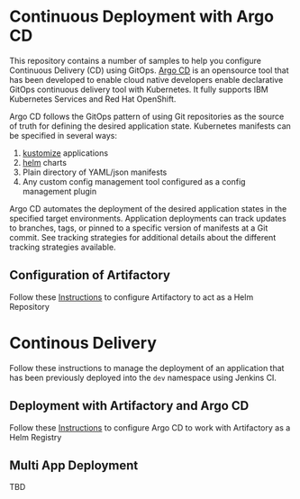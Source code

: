 # Continuous Deployment with Argo CD

This repository contains a number of samples to help you configure Continuous Delivery (CD) using GitOps. [Argo CD](https://argoproj.github.io/argo-cd/) is an opensource tool that has been developed to enable cloud native developers enable declarative GitOps continuous delivery tool with Kubernetes. It fully supports IBM Kubernetes Services and Red Hat OpenShift.

Argo CD follows the GitOps pattern of using Git repositories as the source of truth for defining the desired application state. Kubernetes manifests can be specified in several ways:

1. [kustomize](https://kustomize.io/) applications
2. [helm](https://helm.sh/) charts
5. Plain directory of YAML/json manifests
6. Any custom config management tool configured as a config management plugin

Argo CD automates the deployment of the desired application states in the specified target environments. Application deployments can track updates to branches, tags, or pinned to a specific version of manifests at a Git commit. See tracking strategies for additional details about the different tracking strategies available.

## Configuration of Artifactory 

Follow these [Instructions](https://github.ibm.com/garage-catalyst/iteration-zero-ibmcloud/blob/dev/docs/ARTIFACTORY.md) to configure Artifactory to act as a Helm Repository

# Continous Delivery

Follow these instructions to manage the deployment of an application that has been previously deployed into the `dev` namespace using Jenkins CI.

## Deployment with Artifactory and Argo CD

Follow these [Instructions](https://github.ibm.com/garage-catalyst/iteration-zero-ibmcloud/blob/dev/docs/ARGOCD.md) to configure Argo CD to work with Artifactory as a Helm Registry

## Multi App Deployment

TBD